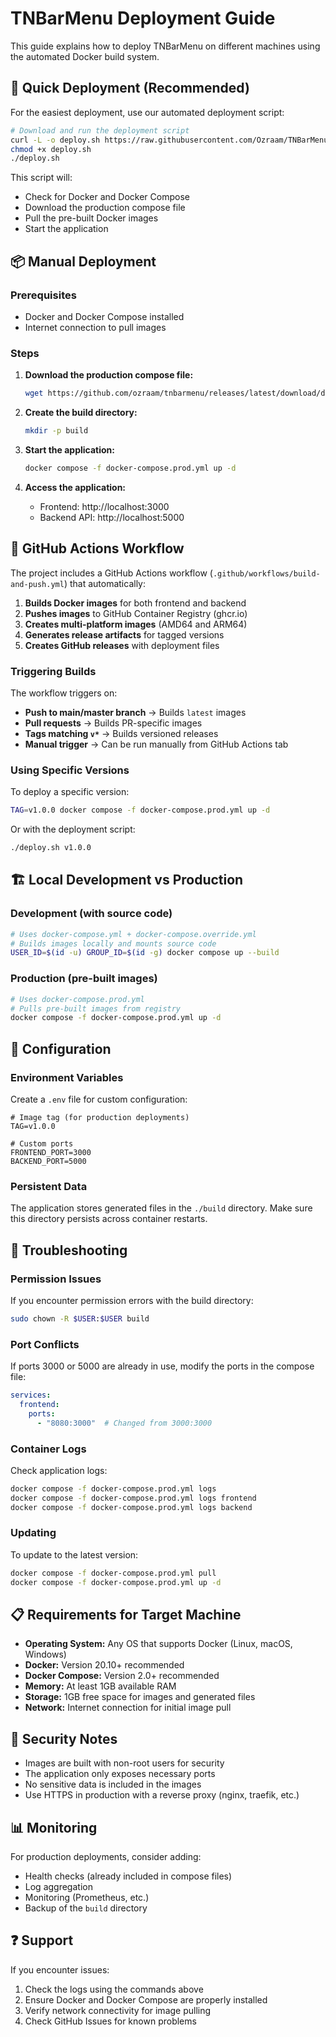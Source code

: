 # TNBarMenu Deployment Guide

This guide explains how to deploy TNBarMenu on different machines using the automated Docker build system.

## 🚀 Quick Deployment (Recommended)

For the easiest deployment, use our automated deployment script:

```bash
# Download and run the deployment script
curl -L -o deploy.sh https://raw.githubusercontent.com/Ozraam/TNBarMenuWeek/refs/tags/v1.0.0/deploy.sh
chmod +x deploy.sh
./deploy.sh
```

This script will:
- Check for Docker and Docker Compose
- Download the production compose file
- Pull the pre-built Docker images
- Start the application

## 📦 Manual Deployment

### Prerequisites
- Docker and Docker Compose installed
- Internet connection to pull images

### Steps

1. **Download the production compose file:**
   ```bash
   wget https://github.com/ozraam/tnbarmenu/releases/latest/download/docker-compose.prod.yml
   ```

2. **Create the build directory:**
   ```bash
   mkdir -p build
   ```

3. **Start the application:**
   ```bash
   docker compose -f docker-compose.prod.yml up -d
   ```

4. **Access the application:**
   - Frontend: http://localhost:3000
   - Backend API: http://localhost:5000

## 🔄 GitHub Actions Workflow

The project includes a GitHub Actions workflow (`.github/workflows/build-and-push.yml`) that automatically:

1. **Builds Docker images** for both frontend and backend
2. **Pushes images** to GitHub Container Registry (ghcr.io)
3. **Creates multi-platform images** (AMD64 and ARM64)
4. **Generates release artifacts** for tagged versions
5. **Creates GitHub releases** with deployment files

### Triggering Builds

The workflow triggers on:
- **Push to main/master branch** → Builds `latest` images
- **Pull requests** → Builds PR-specific images  
- **Tags matching `v*`** → Builds versioned releases
- **Manual trigger** → Can be run manually from GitHub Actions tab

### Using Specific Versions

To deploy a specific version:
```bash
TAG=v1.0.0 docker compose -f docker-compose.prod.yml up -d
```

Or with the deployment script:
```bash
./deploy.sh v1.0.0
```

## 🏗️ Local Development vs Production

### Development (with source code)
```bash
# Uses docker-compose.yml + docker-compose.override.yml
# Builds images locally and mounts source code
USER_ID=$(id -u) GROUP_ID=$(id -g) docker compose up --build
```

### Production (pre-built images)
```bash
# Uses docker-compose.prod.yml
# Pulls pre-built images from registry
docker compose -f docker-compose.prod.yml up -d
```

## 🔧 Configuration

### Environment Variables

Create a `.env` file for custom configuration:
```env
# Image tag (for production deployments)
TAG=v1.0.0

# Custom ports
FRONTEND_PORT=3000
BACKEND_PORT=5000
```

### Persistent Data

The application stores generated files in the `./build` directory. Make sure this directory persists across container restarts.

## 🚨 Troubleshooting

### Permission Issues
If you encounter permission errors with the build directory:
```bash
sudo chown -R $USER:$USER build
```

### Port Conflicts
If ports 3000 or 5000 are already in use, modify the ports in the compose file:
```yaml
services:
  frontend:
    ports:
      - "8080:3000"  # Changed from 3000:3000
```

### Container Logs
Check application logs:
```bash
docker compose -f docker-compose.prod.yml logs
docker compose -f docker-compose.prod.yml logs frontend
docker compose -f docker-compose.prod.yml logs backend
```

### Updating
To update to the latest version:
```bash
docker compose -f docker-compose.prod.yml pull
docker compose -f docker-compose.prod.yml up -d
```

## 📋 Requirements for Target Machine

- **Operating System:** Any OS that supports Docker (Linux, macOS, Windows)
- **Docker:** Version 20.10+ recommended
- **Docker Compose:** Version 2.0+ recommended  
- **Memory:** At least 1GB available RAM
- **Storage:** 1GB free space for images and generated files
- **Network:** Internet connection for initial image pull

## 🔐 Security Notes

- Images are built with non-root users for security
- The application only exposes necessary ports
- No sensitive data is included in the images
- Use HTTPS in production with a reverse proxy (nginx, traefik, etc.)

## 📊 Monitoring

For production deployments, consider adding:
- Health checks (already included in compose files)
- Log aggregation
- Monitoring (Prometheus, etc.)
- Backup of the `build` directory

## ❓ Support

If you encounter issues:
1. Check the logs using the commands above
2. Ensure Docker and Docker Compose are properly installed
3. Verify network connectivity for image pulling
4. Check GitHub Issues for known problems
